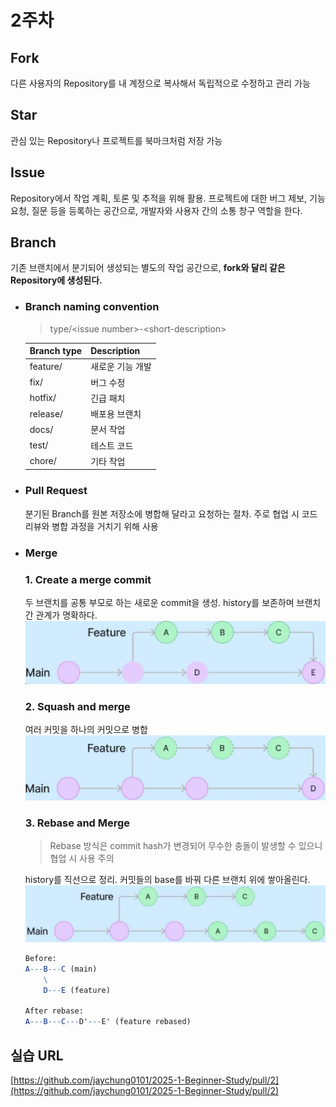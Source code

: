 # 2주차

## Fork
다른 사용자의 Repository를 내 계정으로 복사해서 독립적으로 수정하고 관리 가능

## Star
관심 있는 Repository나 프로젝트를 북마크처럼 저장 가능

## Issue
Repository에서 작업 계획, 토론 및 추적을 위해 활용. 프로젝트에 대한 버그 제보, 기능 요청, 질문 등을 등록하는 공간으로, 개발자와 사용자 간의 소통 창구 역할을 한다.

## Branch
기존 브랜치에서 분기되어 생성되는 별도의 작업 공간으로, **fork와 달리 같은 Repository에 생성된다.**

- ### Branch naming convention
    > type/\<issue number\>-\<short-description\>

    | Branch type | Description      |
    |-------------|------------------|
    | feature/    | 새로운 기능 개발  |
    | fix/        | 버그 수정         |
    | hotfix/     | 긴급 패치        |
    | release/    | 배포용 브랜치    |
    | docs/       | 문서 작업        |
    | test/       | 테스트 코드      |
    | chore/      | 기타 작업        |

-   ### Pull Request
    분기된 Branch를 원본 저장소에 병합해 달라고 요청하는 절차. 주로 협업 시 코드 리뷰와 병합 과정을 거치기 위해 사용

- ### Merge
    ### 1. Create a merge commit

    두 브랜치를 공통 부모로 하는 새로운 commit을 생성. history를 보존하며 브랜치 간 관계가 명확하다.
    ![alt text](imgs/image.png)

    ### 2. Squash and merge
    여러 커밋을 하나의 커밋으로 병합
    ![alt text](imgs/image-1.png)

    ### 3. Rebase and Merge
    > Rebase 방식은 commit hash가 변경되어 무수한 충돌이 발생할 수 있으니 협업 시 사용 주의

    history를 직선으로 정리. 커밋들의 base를 바꿔 다른 브랜치 위에 쌓아올린다.
    ![alt text](imgs/image-2.png)
    ```mathematica
    Before:
    A---B---C (main)
        \
        D---E (feature)

    After rebase:
    A---B---C---D'---E' (feature rebased)
    ```

## 실습 URL
[https://github.com/jaychung0101/2025-1-Beginner-Study/pull/2](https://github.com/jaychung0101/2025-1-Beginner-Study/pull/2)